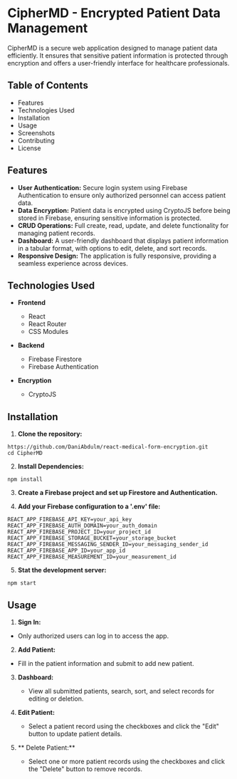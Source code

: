 # CipherMD - Encrypted Patient Data Management

CipherMD is a secure web application designed to manage patient data efficiently. It ensures that sensitive patient information is protected through encryption and offers a user-friendly interface for healthcare professionals.

## Table of Contents
- Features
- Technologies Used
- Installation
- Usage
- Screenshots
- Contributing
- License

## Features
- **User Authentication:** Secure login system using Firebase Authentication to ensure only authorized personnel can access patient data.
- **Data Encryption:** Patient data is encrypted using CryptoJS before being stored in Firebase, ensuring sensitive information is protected.
- **CRUD Operations:** Full create, read, update, and delete functionality for managing patient records.
- **Dashboard:** A user-friendly dashboard that displays patient information in a tabular format, with options to edit, delete, and sort records.
- **Responsive Design:** The application is fully responsive, providing a seamless experience across devices.

## Technologies Used
- **Frontend**
  - React
  - React Router
  - CSS Modules

- **Backend**
  - Firebase Firestore
  - Firebase Authentication

- **Encryption**
  - CryptoJS

## Installation
1. **Clone the repository:**
```
https://github.com/DaniAbdulm/react-medical-form-encryption.git
cd CipherMD
```

2. **Install Dependencies:**
```
npm install
```

3. **Create a Firebase project and set up Firestore and Authentication.**

4. **Add your Firebase configuration to a '.env' file:**
```
REACT_APP_FIREBASE_API_KEY=your_api_key
REACT_APP_FIREBASE_AUTH_DOMAIN=your_auth_domain
REACT_APP_FIREBASE_PROJECT_ID=your_project_id
REACT_APP_FIREBASE_STORAGE_BUCKET=your_storage_bucket
REACT_APP_FIREBASE_MESSAGING_SENDER_ID=your_messaging_sender_id
REACT_APP_FIREBASE_APP_ID=your_app_id
REACT_APP_FIREBASE_MEASUREMENT_ID=your_measurement_id
```

5. **Stat the development server:**
```
npm start
```

## Usage
1. **Sign In:**
  - Only authorized users can log in to access the app.

2. **Add Patient:**
  - Fill in the patient information and submit to add new patient.

3. **Dashboard:**
   - View all submitted patients, search, sort, and select records for editing or deletion.

4. **Edit Patient:**
   - Select a patient record using the checkboxes and click the "Edit" button to update patient details.

5. ** Delete Patient:**
   - Select one or more patient records using the checkboxes and click the "Delete" button to remove records.



















